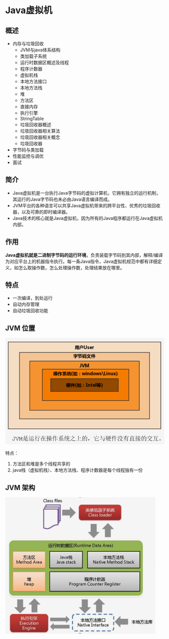# Java虚拟机

## 概述
- 内存与垃圾回收
    - JVM与java体系结构
    - 类加载子系统
    - 运行时数据区概述及线程
    - 程序计数器
    - 虚拟机栈
    - 本地方法接口
    - 本地方法栈
    - 堆
    - 方法区
    - 直接内存
    - 执行引擎
    - StringTable
    - 垃圾回收器概述
    - 垃圾回收器相关算法
    - 垃圾回收器相关概念
    - 垃圾回收器
- 字节码与类加载
- 性能监控与调优
- 面试


## 简介
- Java虚拟机是一台执行Java字节码的虚拟计算机，它拥有独立的运行机制，其运行的Java字节码也未必由Java语言编译而成。
- JVM平台的各种语言可以共享Java虚拟机带来的跨平台性、优秀的垃圾回收器，以及可靠的即时编译器。
- Java技术的核心就是Java虚拟机，因为所有的Java程序都运行在Java虚拟机内部。

## 作用
**Java虚拟机就是二进制字节码的运行环境**，负责装载字节码到其内部，解释/编译为对应平台上的机器指令执行。每一条Java指令，Java虚拟机规范中都有详细定义，如怎么取操作数，怎么处理操作数，处理结果放在哪里。

## 特点
- 一次编译，到处运行
- 自动内存管理
- 自动垃圾回收功能

## JVM 位置
![JVM位置](/images/jvm/JVM位置.png)

特点：
1. 方法区和堆是多个线程共享的
2. java栈（虚拟机栈）、本地方法栈、程序计数器是每个线程独有一份

## JVM 架构
![jvm架构](/images/jvm/jvm架构.png)
